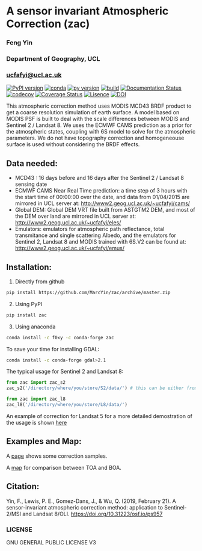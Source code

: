 # A sensor invariant Atmospheric Correction (zac)
### Feng Yin
### Department of Geography, UCL
### ucfafyi@ucl.ac.uk


[![PyPI version](https://img.shields.io/pypi/v/zac.svg?longCache=true&style=flat)](https://pypi.org/project/zac/)
[![conda](https://anaconda.org/f0xy/zac/badges/version.svg?longCache=true&style=flat)](https://anaconda.org/F0XY/zac)
[![py version](https://img.shields.io/pypi/pyversions/zac.svg?longCache=true&style=flat)](https://pypi.org/project/zac/)
[![build](https://img.shields.io/travis/MarcYin/zac/master.svg?longCache=true&style=flat)](https://travis-ci.org/MarcYin/zac/)
[![Documentation Status](https://readthedocs.org/projects/zac/badge/?version=latest)](https://zac.readthedocs.io/en/latest/?badge=latest)
[![codecov](https://codecov.io/gh/MarcYin/zac/branch/master/graph/badge.svg?longCache=true&style=flat)](https://codecov.io/gh/MarcYin/zac)
[![Coverage Status](https://coveralls.io/repos/github/MarcYin/zac/badge.svg?branch=master)](https://coveralls.io/github/MarcYin/zac?branch=master)
[![Lisence](https://img.shields.io/pypi/l/zac.svg?longCache=true&style=flat)](https://pypi.org/project/zac/)
[![DOI](https://zenodo.org/badge/117815245.svg)](https://zenodo.org/badge/latestdoi/117815245)

This atmospheric correction method uses MODIS MCD43 BRDF product to get a coarse resolution simulation of earth surface. A model based on MODIS PSF is built to deal with the scale differences between MODIS and Sentinel 2 / Landsat 8. We uses the ECMWF CAMS prediction as a prior for the atmospheric states, coupling with 6S model to solve for the atmospheric parameters. We do not have topography correction and homogeneouse surface is used without considering the BRDF effects.

## Data needed:
* MCD43 : 16 days before and 16 days after the Sentinel 2 / Landsat 8 sensing date
* ECMWF CAMS Near Real Time prediction: a time step of 3 hours with the start time of 00:00:00 over the date, and data from 01/04/2015 are mirrored in UCL server at: http://www2.geog.ucl.ac.uk/~ucfafyi/cams/
* Global DEM: Global DEM VRT file built from ASTGTM2 DEM, and most of the DEM over land are mirrored in UCL server at: http://www2.geog.ucl.ac.uk/~ucfafyi/eles/
* Emulators: emulators for atmospheric path reflectance, total transmitance and single scattering Albedo, and the emulators for Sentinel 2, Landsat 8 and MODIS trained with 6S.V2 can be found at: http://www2.geog.ucl.ac.uk/~ucfafyi/emus/

## Installation:

1. Directly from github 

```bash
pip install https://github.com/MarcYin/zac/archive/master.zip
```


2. Using PyPI

```bash
pip install zac
```


3. Using anaconda

```bash
conda install -c f0xy -c conda-forge zac
```


To save your time for installing GDAL:

```bash
conda install -c conda-forge gdal>2.1
```



The typical usage for Sentinel 2 and Landsat 8:
```python
from zac import zac_s2
zac_s2('/directory/where/you/store/S2/data/') # this can be either from AWS or Senitinel offical package
```
```python
from zac import zac_l8                                                                           
zac_l8('/directory/where/you/store/L8/data/') 
``` 

An example of correction for Landsat 5 for a more detailed demostration of the usage is shown [here](https://github.com/MarcYin/Global-analysis-ready-dataset)

## Examples and Map:

A [page](http://www2.geog.ucl.ac.uk/~ucfafyi/Atmo_Cor/index.html) shows some correction samples.

A [map](http://www2.geog.ucl.ac.uk/~ucfafyi/map) for comparison between TOA and BOA.

## Citation:

Yin, F., Lewis, P. E., Gomez-Dans, J., & Wu, Q. (2019, February 21). A sensor-invariant atmospheric correction method: application to Sentinel-2/MSI and Landsat 8/OLI. https://doi.org/10.31223/osf.io/ps957

### LICENSE
GNU GENERAL PUBLIC LICENSE V3
